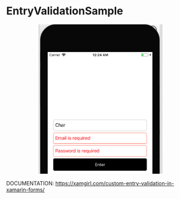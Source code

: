 # EntryValidationSample

<p align="center">
<img src="https://github.com/CrossGeeks/EntryValidationSample/blob/master/sample.png" height="400" title="stepImage"/>
</p>

DOCUMENTATION: https://xamgirl.com/custom-entry-validation-in-xamarin-forms/
